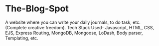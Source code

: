 # The-Blog-Spot
A website where you can write your daily journals, to do task, etc. (Complete creative freedom).
Tech Stack Used- 
Javascript, HTML, CSS, EJS, Express Routing, MongoDB, Mongoose, LoDash, Body parser, Templating, etc. 
